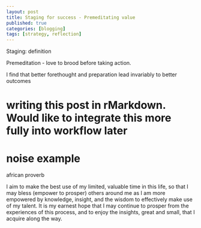 ```yaml
---
layout: post
title: Staging for success - Premeditating value
published: true
categories: [blogging]
tags: [strategy, reflection]
---
```


Staging: definition


Premeditation - love to brood before taking action.

I find that better forethought and preparation lead invariably to better outcomes

# writing this post in rMarkdown. Would like to integrate this more fully into workflow later

# noise example

african proverb

I aim to make the best use of my limited, valuable time in this life, so that I may bless (empower to prosper) others around me as I am more empowered by knowledge, insight, and the wisdom to effectively make use of my talent. It is my earnest hope that I may continue to prosper from the experiences of this process, and to enjoy the insights, great and small, that I acquire along the way.
